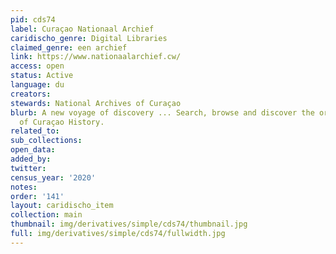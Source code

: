 ```yaml
---
pid: cds74
label: Curaçao Nationaal Archief
caridischo_genre: Digital Libraries
claimed_genre: een archief
link: https://www.nationaalarchief.cw/
access: open
status: Active
language: du
creators:
stewards: National Archives of Curaçao
blurb: A new voyage of discovery ... Search, browse and discover the original sources
  of Curaçao History.
related_to:
sub_collections:
open_data:
added_by:
twitter:
census_year: '2020'
notes:
order: '141'
layout: caridischo_item
collection: main
thumbnail: img/derivatives/simple/cds74/thumbnail.jpg
full: img/derivatives/simple/cds74/fullwidth.jpg
---
```

